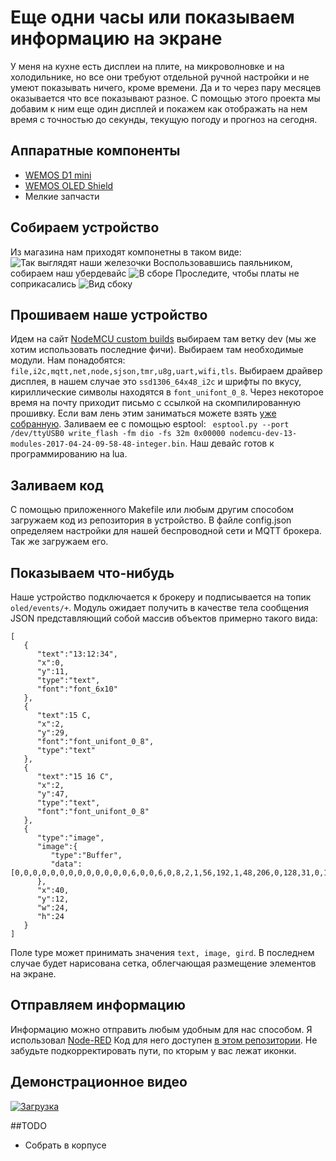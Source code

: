 # Еще одни часы или показываем информацию на экране

У меня на кухне есть дисплеи на плите, на микроволновке и на холодильнике, но все они требуют отдельной ручной настройки и не умеют показывать ничего, кроме времени. Да и то через пару месяцев оказывается что все показывают разное. С помощью этого проекта мы добавим к ним еще один дисплей и покажем как отображать на нем время с точностью до секунды, текущую погоду и прогноз на сегодня. 

## Аппаратные компоненты
* [WEMOS D1 mini](https://www.wemos.cc/product/d1-mini.html)
* [WEMOS OLED Shield](https://www.wemos.cc/product/oled-shield.html)
* Мелкие запчасти
## Собираем устройство
Из магазина нам приходят компонетны в таком виде: ![Так выглядят наши железочки](https://github.com/pastukhov/oled-wemos/raw/master/images/Parts.jpg)
Воспользовавшись паяльником, собираем наш убердевайс ![В сборе](https://github.com/pastukhov/oled-wemos/raw/master/images/Device_front.jpg) Проследите, чтобы платы не соприкасались ![Вид сбоку](https://github.com/pastukhov/oled-wemos/raw/master/images/Device_side.jpg)

## Прошиваем наше устройство
Идем на сайт [NodeMCU custom builds](https://nodemcu-build.com/) выбираем там ветку dev (мы же хотим использовать последние фичи). Выбираем там необходимые модули. Нам понадобятся: ``` file,i2c,mqtt,net,node,sjson,tmr,u8g,uart,wifi,tls ```. Выбираем драйвер дисплея, в нашем случае это ``` ssd1306_64x48_i2c ``` и шрифты по вкусу, кириллические символы находятся в ``` font_unifont_0_8 ```. Через некоторое время на почту приходит письмо с ссылкой на скомпилированную прошивку. Если вам лень этим заниматься можете взять [уже собранную](https://github.com/pastukhov/oled-wemos/raw/master/nodemcu-dev-13-modules-2017-04-24-09-58-48-integer.bin). Заливаем ее с помощью esptool: ``` esptool.py --port /dev/ttyUSB0 write_flash -fm dio -fs 32m 0x00000 nodemcu-dev-13-modules-2017-04-24-09-58-48-integer.bin```. Наш девайс готов к программированию на lua.

## Заливаем код
С помощью приложенного Makefile или любым другим способом загружаем код из репозитория в устройство. В файле config.json определяем настройки для нашей беспроводной сети и MQTT брокера. Так же загружаем его. 

## Показываем что-нибудь
Наше устройство подключается к брокеру и подписывается на топик ``` oled/events/+ ```. Модуль ожидает получить в качестве тела сообщения JSON представляющий собой массив объектов примерно такого вида:
```
[  
   {  
      "text":"13:12:34",
      "x":0,
      "y":11,
      "type":"text",
      "font":"font_6x10"
   },
   {  
      "text":15 C,
      "x":2,
      "y":29,
      "font":"font_unifont_0_8",
      "type":"text"
   },
   {  
      "text":"15 16 C",
      "x":2,
      "y":47,
      "type":"text",
      "font":"font_unifont_0_8"
   },
   {  
      "type":"image",
      "image":{  
         "type":"Buffer",
         "data":[0,0,0,0,0,0,0,0,0,0,0,0,0,6,0,0,6,0,8,2,1,56,192,1,48,206,0,128,31,0,192,49,0,96,96,0,102,96,10,103,96,15,96,96,0,192,48,0,192,63,0,128,15,0,56,192,1,24,128,1,0,6,0,0,6,0,0,6,0,0,0,0]
      },
      "x":40,
      "y":12,
      "w":24,
      "h":24
   }
]
```
Поле type может принимать значения ``` text, image, gird ```. В последнем случае будет нарисована сетка, облегчающая размещение элементов на экране.

## Отправляем информацию
Информацию можно отправить любым удобным для нас способом. Я использовал [Node-RED](nodered.org)
Код для него доступен [в этом репозитории](https://github.com/pastukhov/oled-wemos/blob/master/node-red_flows.json). Не забудьте подкорректировать пути, по кторым у вас лежат иконки.

## Демонстрационное видео

[![Загрузка](https://img.youtube.com/vi/qxMWe75K9kE/0.jpg)](https://www.youtube.com/watch?v=qxMWe75K9kE)

##TODO
* Собрать в корпусе

